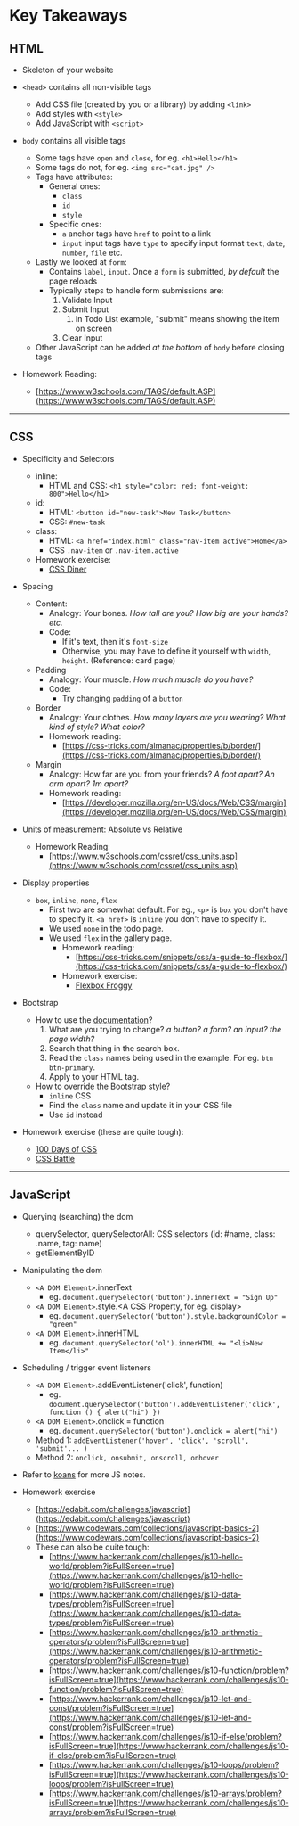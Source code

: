 # Key Takeaways

## HTML

-   Skeleton of your website
-   `<head>` contains all non-visible tags

    -   Add CSS file (created by you or a library) by adding `<link>`
    -   Add styles with `<style>`
    -   Add JavaScript with `<script>`

-   `body` contains all visible tags
    -   Some tags have `open` and `close`, for eg. `<h1>Hello</h1>`
    -   Some tags do not, for eg. `<img src="cat.jpg" />`
    -   Tags have attributes:
        -   General ones:
            -   `class`
            -   `id`
            -   `style`
        -   Specific ones:
            -   `a` anchor tags have `href` to point to a link
            -   `input` input tags have `type` to specify input format `text`, `date`, `number`, `file` etc.
    -   Lastly we looked at `form`:
        -   Contains `label`, `input`. Once a `form` is submitted, _by default_ the page reloads
        -   Typically steps to handle form submissions are:
            1. Validate Input
            2. Submit Input
                1. In Todo List example, "submit" means showing the item on screen
            3. Clear Input
    -   Other JavaScript can be added _at the bottom_ of `body` before closing tags
-   Homework Reading:
    -   [https://www.w3schools.com/TAGS/default.ASP](https://www.w3schools.com/TAGS/default.ASP)

---

## CSS

-   Specificity and Selectors

    -   inline:
        -   HTML and CSS: `<h1 style="color: red; font-weight: 800">Hello</h1>`
    -   id:
        -   HTML: `<button id="new-task">New Task</button>`
        -   CSS: `#new-task`
    -   class:
        -   HTML: `<a href="index.html" class="nav-item active">Home</a>`
        -   CSS `.nav-item` or `.nav-item.active`
    -   Homework exercise:
        -   [CSS Diner](https://flukeout.github.io/)

-   Spacing

    -   Content:
        -   Analogy: Your bones. _How tall are you? How big are your hands? etc._
        -   Code:
            -   If it's text, then it's `font-size`
            -   Otherwise, you may have to define it yourself with `width`, `height`. (Reference: card page)
    -   Padding
        -   Analogy: Your muscle. _How much muscle do you have?_
        -   Code:
            -   Try changing `padding` of a `button`
    -   Border
        -   Analogy: Your clothes. _How many layers are you wearing? What kind of style? What color?_
        -   Homework reading:
            -   [https://css-tricks.com/almanac/properties/b/border/](https://css-tricks.com/almanac/properties/b/border/)
    -   Margin
        -   Analogy: How far are you from your friends? _A foot apart? An arm apart? 1m apart?_
        -   Homework reading:
            -   [https://developer.mozilla.org/en-US/docs/Web/CSS/margin](https://developer.mozilla.org/en-US/docs/Web/CSS/margin)

-   Units of measurement: Absolute vs Relative

    -   Homework Reading:
        -   [https://www.w3schools.com/cssref/css_units.asp](https://www.w3schools.com/cssref/css_units.asp)

-   Display properties

    -   `box`, `inline`, `none`, `flex`
        -   First two are somewhat default. For eg., `<p>` is `box` you don't have to specify it. `<a href>` is `inline` you don't have to specify it.
        -   We used `none` in the todo page.
        -   We used `flex` in the gallery page.
            -   Homework reading:
                -   [https://css-tricks.com/snippets/css/a-guide-to-flexbox/](https://css-tricks.com/snippets/css/a-guide-to-flexbox/)
            -   Homework exercise:
                -   [Flexbox Froggy](https://flexboxfroggy.com/)

-   Bootstrap

    -   How to use the [documentation](https://getbootstrap.com/docs/5.1/getting-started/introduction/)?
        1. What are you trying to change? _a button? a form? an input? the page width?_
        2. Search that thing in the search box.
        3. Read the `class` names being used in the example. For eg. `btn btn-primary`.
        4. Apply to your HTML tag.
    -   How to override the Bootstrap style?
        -   `inline` CSS
        -   Find the `class` name and update it in your CSS file
        -   Use `id` instead

-   Homework exercise (these are quite tough):
    -   [100 Days of CSS](https://100dayscss.com/)
    -   [CSS Battle](https://cssbattle.dev/)

---

## JavaScript

-   Querying (searching) the dom

    -   querySelector, querySelectorAll: CSS selectors (id: #name, class: .name, tag: name)
    -   getElementByID

-   Manipulating the dom

    -   `<A DOM Element>`.innerText
        -   eg. `document.querySelector('button').innerText = "Sign Up"`
    -   `<A DOM Element>`.style.<A CSS Property, for eg. display>
        -   eg. `document.querySelector('button').style.backgroundColor = "green"`
    -   `<A DOM Element>`.innerHTML
        -   eg. `document.querySelector('ol').innerHTML += "<li>New Item</li>"`

-   Scheduling / trigger event listeners

    -   `<A DOM Element>`.addEventListener('click', function)
        -   eg. `document.querySelector('button').addEventListener('click', function () { alert("hi") })`
    -   `<A DOM Element>`.onclick = function
        -   eg. `document.querySelector('button').onclick = alert("hi")`
    -   Method 1: `addEventListener('hover', 'click', 'scroll', 'submit'... )`
    -   Method 2: `onclick, onsubmit, onscroll, onhover`

-   Refer to [koans](https://github.com/thisisharrison/preface-koans) for more JS notes.

-   Homework exercise
    -   [https://edabit.com/challenges/javascript](https://edabit.com/challenges/javascript)
    -   [https://www.codewars.com/collections/javascript-basics-2](https://www.codewars.com/collections/javascript-basics-2)
    -   These can also be quite tough:
        -   [https://www.hackerrank.com/challenges/js10-hello-world/problem?isFullScreen=true](https://www.hackerrank.com/challenges/js10-hello-world/problem?isFullScreen=true)
        -   [https://www.hackerrank.com/challenges/js10-data-types/problem?isFullScreen=true](https://www.hackerrank.com/challenges/js10-data-types/problem?isFullScreen=true)
        -   [https://www.hackerrank.com/challenges/js10-arithmetic-operators/problem?isFullScreen=true](https://www.hackerrank.com/challenges/js10-arithmetic-operators/problem?isFullScreen=true)
        -   [https://www.hackerrank.com/challenges/js10-function/problem?isFullScreen=true](https://www.hackerrank.com/challenges/js10-function/problem?isFullScreen=true)
        -   [https://www.hackerrank.com/challenges/js10-let-and-const/problem?isFullScreen=true](https://www.hackerrank.com/challenges/js10-let-and-const/problem?isFullScreen=true)
        -   [https://www.hackerrank.com/challenges/js10-if-else/problem?isFullScreen=true](https://www.hackerrank.com/challenges/js10-if-else/problem?isFullScreen=true)
        -   [https://www.hackerrank.com/challenges/js10-loops/problem?isFullScreen=true](https://www.hackerrank.com/challenges/js10-loops/problem?isFullScreen=true)
        -   [https://www.hackerrank.com/challenges/js10-arrays/problem?isFullScreen=true](https://www.hackerrank.com/challenges/js10-arrays/problem?isFullScreen=true)
